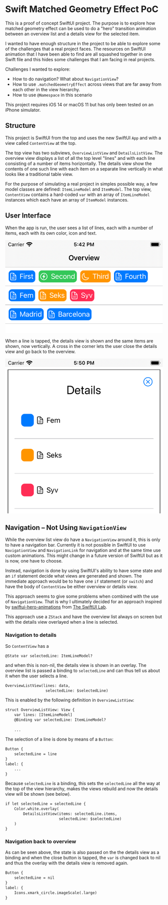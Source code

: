 # Swift Matched Geometry Effect PoC

This is a proof of concept SwiftUI project. The purpose is to explore how
matched geometry effect can be used to do a "hero" transition animation between
an overview list and a details view for the selected item.

I wanted to have enough structure in the project to be able to explore some of
the challenges that a real project faces. The resources on SwiftUI animation
that I have been able to find are all squashed together in one Swift file and
this hides some challenges that I am facing in real projects.

Challenges I wanted to explore:
* How to do navigation? What about `NavigationView`?
* How to use `.matchedGeometryEffect` across views that are far away from each
  other in the view hierarchy.
* How to use `@Namespace` in this scenario

This project requires iOS 14 or macOS 11 but has only been tested on an iPhone
simulator. 

## Structure

This project is SwiftUI from the top and uses the new SwiftUI `App` and with a
view called `ContentView` at the top.

The top view has two subviews, `OverviewListView` and `DetailsListView`. The
overview view displays a list of all the top level "lines" and with each line
consisting of a number of items horizontally. The details view show the contents
of one such line with each item on a separate line vertically in what looks like
a traditional table view.

For the purpose of simulating a real project in simples possible way, a few
model classes are defined: `ItemLineModel` and `ItemModel`. The top view,
`ContentView` contains a hard-coded `var` with an array of `ItemLineModel`
instances which each have an array of `ItemModel` instances.

## User Interface

When the app is run, the user sees a list of lines, each with a number of items,
each with its own color, icon and text. 

![Overview](doc/Overview.png)

When a line is tapped, the details view is shown and the same items are shown,
now vertically. A cross in the corner lets the user close the details view and
go back to the overview.

![Details](doc/Details.png)

## Navigation – Not Using `NavigationView`

While the overview list view do have a `NavigationView` around it, this is
only to have a navigation bar. Currently it is not possible in SwiftUI to use
`NavigationView` and `NavigationLink` for navigation and at the same time use
custom animations. This might change in a future version of SwiftUI but as it is
now, one have to choose.

Instead, navigation is done by using SwiftUI's ability to have some state and an
`if` statement decide what views are generated and shown. The immediate approach
would be to have one `if` statement (or `switch`) and have the body of
`ContentView` be either overview or details view.

This approach seems to give some problems when combined with the use of
`NavigationView`. That is why I ultimately decided for an approach inspired by
[swiftui-hero-animations](https://github.com/swiftui-lab/swiftui-hero-animations)
from [The SwiftUI Lab](https://swiftui-lab.com).

This approach use a `ZStack` and have the overview list always on screen but
with the details view overlayed when a line is selected.

### Navigation to details

So `ContentView` has a
```
@State var selectedLine: ItemLineModel?
```

and when this is non-nil, the details view is shown in an overlay. The overview
list is passed a binding to `selectedLine` and can thus tell us about it when
the user selects a line.
```
OverviewListView(lines: data,
                  selectedLine: $selectedLine)
```

This is enabled by the following definition in `OverviewListView`:
```
struct OverviewListView: View {
    var lines: [ItemLineModel]
    @Binding var selectedLine: ItemLineModel?

    ...
```

The selection of a line is done by means of a `Button`:
```
Button {
    selectedLine = line
}
label: {
    ...
}
```

Because `selectedLine` is a binding, this sets the `selectedLine` all the way
at the top of the view hierarchy, makes the views rebuild and now the details
view will be shown (see below).

```
if let selectedLine = selectedLine {
    Color.white.overlay(
        DetailsListView(items: selectedLine.items,
                        selectedLine: $selectedLine)
    )
}
```

### Navigation back to overview

As can be seen above, the state is also passed on the the details view as a
binding and when the close button is tapped, the `var` is changed back to nil
and thus the overlay with the details view is removed again.

```
Button {
    selectedLine = nil
}
label: {
    Icons.xmark_circle.imageScale(.large)
}
```
